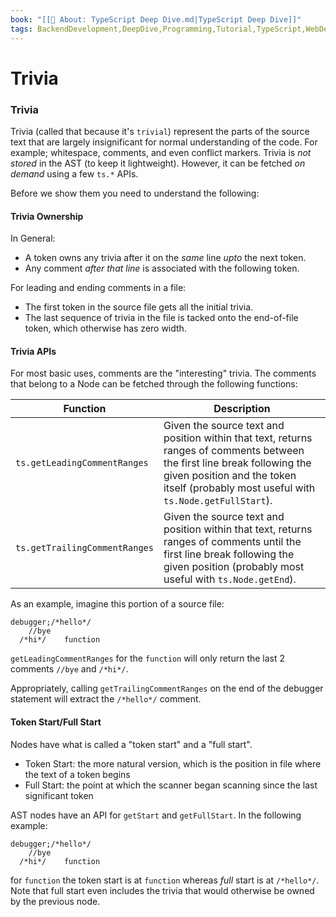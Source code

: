 ```yaml
---
book: "[[📓 About꞉ TypeScript Deep Dive.md|TypeScript Deep Dive]]"
tags: BackendDevelopment,DeepDive,Programming,Tutorial,TypeScript,WebDevelopment
---
```


# Trivia

### Trivia

Trivia (called that because it's `trivial`) represent the parts of the source text that are largely insignificant for normal understanding of the code. For example; whitespace, comments, and even conflict markers. Trivia is _not stored_ in the AST (to keep it lightweight). However, it can be fetched _on demand_ using a few `ts.*` APIs.

Before we show them you need to understand the following:

#### Trivia Ownership

In General:

- A token owns any trivia after it on the _same_ line _upto_ the next token.
- Any comment _after that line_ is associated with the following token.

For leading and ending comments in a file:

- The first token in the source file gets all the initial trivia.
- The last sequence of trivia in the file is tacked onto the end-of-file token, which otherwise has zero width.

#### Trivia APIs

For most basic uses, comments are the "interesting" trivia. The comments that belong to a Node can be fetched through the following functions:

|Function|Description|
|---|---|
|`ts.getLeadingCommentRanges`|Given the source text and position within that text, returns ranges of comments between the first line break following the given position and the token itself (probably most useful with `ts.Node.getFullStart`).|
|`ts.getTrailingCommentRanges`|Given the source text and position within that text, returns ranges of comments until the first line break following the given position (probably most useful with `ts.Node.getEnd`).|

As an example, imagine this portion of a source file:

```
debugger;/*hello*/
    //bye
  /*hi*/    function
```

`getLeadingCommentRanges` for the `function` will only return the last 2 comments `//bye` and `/*hi*/`.

Appropriately, calling `getTrailingCommentRanges` on the end of the debugger statement will extract the `/*hello*/` comment.

#### Token Start/Full Start

Nodes have what is called a "token start" and a "full start".

- Token Start: the more natural version, which is the position in file where the text of a token begins
- Full Start: the point at which the scanner began scanning since the last significant token

AST nodes have an API for `getStart` and `getFullStart`. In the following example:

```
debugger;/*hello*/
    //bye
  /*hi*/    function
```

for `function` the token start is at `function` whereas _full_ start is at `/*hello*/`. Note that full start even includes the trivia that would otherwise be owned by the previous node.
